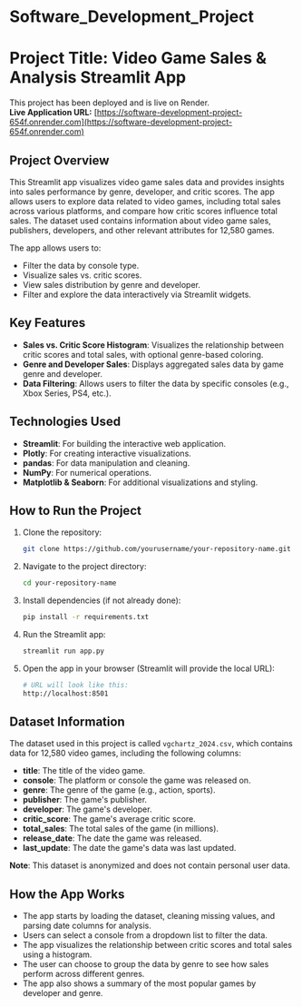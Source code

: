 # Software_Development_Project
# Project Title: Video Game Sales & Analysis Streamlit App


This project has been deployed and is live on Render.  
**Live Application URL:** [https://software-development-project-654f.onrender.com](https://software-development-project-654f.onrender.com)

## Project Overview

This Streamlit app visualizes video game sales data and provides insights into sales performance by genre, developer, and critic scores. The app allows users to explore data related to video games, including total sales across various platforms, and compare how critic scores influence total sales. The dataset used contains information about video game sales, publishers, developers, and other relevant attributes for 12,580 games.

The app allows users to:
- Filter the data by console type.
- Visualize sales vs. critic scores.
- View sales distribution by genre and developer.
- Filter and explore the data interactively via Streamlit widgets.

## Key Features
- **Sales vs. Critic Score Histogram**: Visualizes the relationship between critic scores and total sales, with optional genre-based coloring.
- **Genre and Developer Sales**: Displays aggregated sales data by game genre and developer.
- **Data Filtering**: Allows users to filter the data by specific consoles (e.g., Xbox Series, PS4, etc.).

## Technologies Used
- **Streamlit**: For building the interactive web application.
- **Plotly**: For creating interactive visualizations.
- **pandas**: For data manipulation and cleaning.
- **NumPy**: For numerical operations.
- **Matplotlib & Seaborn**: For additional visualizations and styling.

## How to Run the Project

1. Clone the repository:
    ```bash
    git clone https://github.com/yourusername/your-repository-name.git
    ```

2. Navigate to the project directory:
    ```bash
    cd your-repository-name
    ```

3. Install dependencies (if not already done):
    ```bash
    pip install -r requirements.txt
    ```

4. Run the Streamlit app:
    ```bash
    streamlit run app.py
    ```

5. Open the app in your browser (Streamlit will provide the local URL):
    ```bash
    # URL will look like this:
    http://localhost:8501
    ```

## Dataset Information

The dataset used in this project is called `vgchartz_2024.csv`, which contains data for 12,580 video games, including the following columns:

- **title**: The title of the video game.
- **console**: The platform or console the game was released on.
- **genre**: The genre of the game (e.g., action, sports).
- **publisher**: The game's publisher.
- **developer**: The game's developer.
- **critic_score**: The game's average critic score.
- **total_sales**: The total sales of the game (in millions).
- **release_date**: The date the game was released.
- **last_update**: The date the game's data was last updated.

**Note**: This dataset is anonymized and does not contain personal user data.

## How the App Works

- The app starts by loading the dataset, cleaning missing values, and parsing date columns for analysis.
- Users can select a console from a dropdown list to filter the data.
- The app visualizes the relationship between critic scores and total sales using a histogram.
- The user can choose to group the data by genre to see how sales perform across different genres.
- The app also shows a summary of the most popular games by developer and genre.
